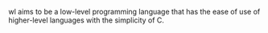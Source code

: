wl aims to be a low-level programming language that has the ease of use of higher-level languages with the simplicity of C.
